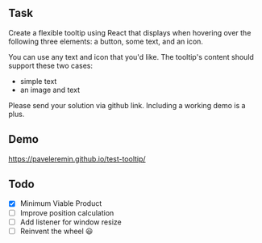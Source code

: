 ## Task

Create a flexible tooltip using React that displays when hovering over the following three elements: a button, some text, and an icon.

You can use any text and icon that you'd like. The tooltip's content should support these two cases:
- simple text
- an image and text

Please send your solution via github link. Including a working demo is a plus.

## Demo

https://paveleremin.github.io/test-tooltip/

## Todo

- [x] Minimum Viable Product
- [ ] Improve position calculation
- [ ] Add listener for window resize
- [ ] Reinvent the wheel 😃
